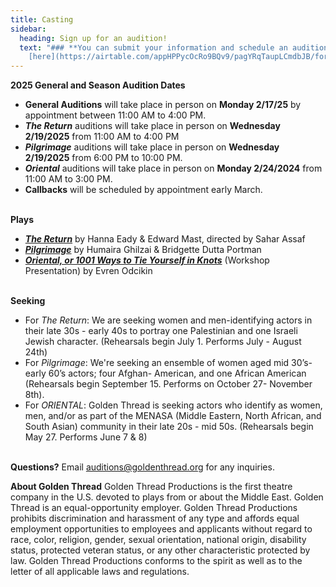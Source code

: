 ```yaml
---
title: Casting
sidebar:
  heading: Sign up for an audition!
  text: "### **You can submit your information and schedule an audition
    [here](https://airtable.com/appHPPycOcRo9BQv9/pagYRqTaupLCmdbJB/form).**"
---
```

**2025 General and Season Audition Dates**

* **General Auditions** will take place in person on **Monday 2/17/25** by appointment between 11:00 AM to 4:00 PM.  
* ***The Return*** auditions will take place in person on **Wednesday 2/19/2025** from 11:00 AM to 4:00 PM  
* ***Pilgrimage*** auditions will take place in person on **Wednesday 2/19/2025** from 6:00 PM to 10:00 PM. 
* ***Oriental*** auditions will take place in person on **Monday 2/24/2024** from 11:00 AM to 3:00 PM. 
* **Callbacks** will be scheduled by appointment early March.

\
**Plays**

* ***[The Return](https://goldenthread.org/productions/the-return/)*** by Hanna Eady & Edward Mast, directed by Sahar Assaf
* ***[Pilgrimage](https://goldenthread.org/productions/pilgrimage/)*** by Humaira Ghilzai & Bridgette Dutta Portman
* ***[Oriental, or 1001 Ways to Tie Yourself in Knots](https://goldenthread.org/productions/new-threads-staged-reading-series-2025/)*** (Workshop Presentation) by Evren Odcikin

\
**Seeking**

* For *The Return*: We are seeking women and men-identifying actors in their late 30s - early 40s to portray one Palestinian and one Israeli Jewish character. (Rehearsals begin July 1. Performs July - August 24th)
* For *Pilgrimage*: We're seeking an ensemble of women aged mid 30’s-early 60’s actors; four Afghan- American, and one African American (Rehearsals begin September 15. Performs on October 27- November 8th).
* For *ORIENTAL*: Golden Thread is seeking actors who identify as women, men, and/or as part of the MENASA (Middle Eastern, North African, and South Asian) community in their late 20s - mid 50s. (Rehearsals begin May 27. Performs June 7 & 8)

\
**Questions?**
Email [auditions@goldenthread.org](auditions@goldenthread.org) for any inquiries.

**About Golden Thread** 
Golden Thread Productions is the first theatre company in the U.S. devoted to plays from or about the Middle East. Golden Thread is an equal-opportunity employer. Golden Thread Productions prohibits discrimination and harassment of any type and affords equal employment opportunities to employees and applicants without regard to race, color, religion, gender, sexual orientation, national origin, disability status, protected veteran status, or any other characteristic protected by law. Golden Thread Productions conforms to the spirit as well as to the letter of all applicable laws and regulations.